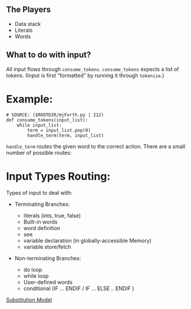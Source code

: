 ## The Players ##

* Data stack
* Literals
* Words 

## What to do with input? ## 

All input flows through `consume_tokens`. `consume_tokens` expects a list of tokens.
(Input is first "formatted" by running it through `tokenize`.)


Example:
========

    # SOURCE: ($ROOTDIR/mjForth.py | 212)
    def consume_tokens(input_list):
        while input_list:
            term = input_list.pop(0)
            handle_term(term, input_list)


`handle_term` routes the given word to the correct action. There are a small number of possible routes:


Input Types Routing:
===================

Types of input to deal with:
    
* Terminating Branches:

    * literals (ints, true, false)
    * Built-in words
    * word definition
    * see
    * variable declaration (in globally-accessible Memory)
    * variable store/fetch 

* Non-terminating Branches:

    * do loop
    * while loop
    * User-defined words
    * conditional (IF ... ENDIF / IF ... ELSE .. ENDIF )

[Substitution Model](https://mitpress.mit.edu/sicp/full-text/sicp/book/node10.html)


